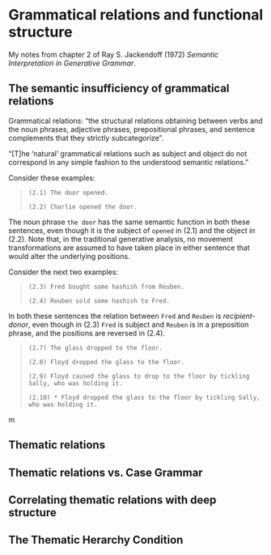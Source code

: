 # Grammatical relations and functional structure

My notes from chapter 2 of Ray S. Jackendoff (1972) *Semantic Interpretation in Generative Grammar*.

## The semantic insufficiency of grammatical relations

Grammatical relations: “the structural relations obtaining between verbs and the noun phrases, adjective phrases, prepositional phrases, and sentence complements that they strictly subcategorize”.

“[T]he ‘natural’ grammatical relations such as subject and object do not correspond in any simple fashion to the understood semantic relations.”

Consider these examples:

> `(2.1) The door opened.`
>
> `(2.2) Charlie opened the door.`

The noun phrase `the door` has the same semantic function in both these sentences, even though it is the subject of `opened` in (2.1) and the object in (2.2). Note that, in the traditional generative analysis, no movement transformations are assumed to have taken place in either sentence that would alter the underlying positions.

Consider the next two examples:

> `(2.3) Fred bought some hashish from Reuben.`
>
> `(2.4) Reuben sold some hashish to Fred.`

In both these sentences the relation between `Fred` and `Reuben` is *recipient-donor*, even though in (2.3) `Fred` is subject and `Reuben` is in a preposition phrase, and the positions are reversed in (2.4).



> `(2.7) The glass dropped to the floor.`
>
> `(2.8) Floyd dropped the glass to the floor.`
>
> `(2.9) Floyd caused the glass to drop to the floor by tickling Sally, who was holding it.`
>
> `(2.10) * Floyd dropped the glass to the floor by tickling Sally, who was holding it.`

m

## Thematic relations

## Thematic relations vs. Case Grammar

## Correlating thematic relations with deep structure

## The Thematic Herarchy Condition

